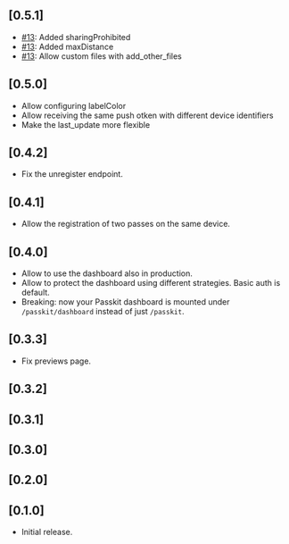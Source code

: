 ## [0.5.1]

- [#13](https://github.com/coorasse/passkit/pull/13): Added sharingProhibited 
- [#13](https://github.com/coorasse/passkit/pull/13): Added maxDistance
- [#13](https://github.com/coorasse/passkit/pull/13): Allow custom files with add_other_files

## [0.5.0]

- Allow configuring labelColor
- Allow receiving the same push otken with different device identifiers
- Make the last_update more flexible

## [0.4.2]

- Fix the unregister endpoint.

## [0.4.1]

- Allow the registration of two passes on the same device.

## [0.4.0]

- Allow to use the dashboard also in production.
- Allow to protect the dashboard using different strategies. Basic auth is default.
- Breaking: now your Passkit dashboard is mounted under `/passkit/dashboard` instead of just `/passkit`. 

## [0.3.3]

- Fix previews page.

## [0.3.2]

## [0.3.1]

## [0.3.0]

## [0.2.0]

## [0.1.0]

- Initial release.
